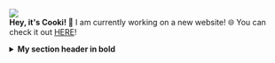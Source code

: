 ![](http://cooki-studios.github.io/img/CookiWeb.png)
<br>
__Hey, it's Cooki! 👋__
I am currently working on a new website! 🌐 You can check it out [HERE](https://cooki-studios.github.io)!
<br>

<details>
><summary>
  <b>My section header in bold</b>
  </summary>
  Any folded content here. It requires an empty line just above it.
  ```javascript
    console.log("WELCOME!");
  ```
</details>
